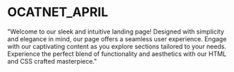# OCATNET_APRIL
"Welcome to our sleek and intuitive landing page! Designed with simplicity and elegance in mind, our page offers a seamless user experience. Engage with our captivating content as you explore sections tailored to your needs. Experience the perfect blend of functionality and aesthetics with our HTML and CSS crafted masterpiece."
